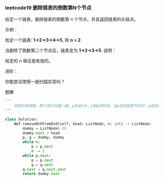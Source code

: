 ### leetcode19 删除链表的倒数第N个节点

给定一个链表，删除链表的倒数第 n 个节点，并且返回链表的头结点。

示例：

给定一个链表: **1->2->3->4->5**, 和 **n = 2**.

当删除了倒数第二个节点后，链表变为 **1->2->3->5**.
说明：

给定的 n 保证是有效的。

进阶：

你能尝试使用一趟扫描实现吗？

题解

~~~python
"""
	双指针简单题，两个指针扫描一趟，p先走n步，p和q同时走，当p走到结尾节点时，q走到距离p n个节点，也就是倒数第n+1个节点，令p的next指向p.next.next就可以删除第n个节点了。因为可能删除头节点，所以要维护一个虚拟头节点。
"""

class Solution:
    def removeNthFromEnd(self, head: ListNode, n: int) -> ListNode:
        dummy = ListNode(-1)
        dummy.next = head
        p, q = dummy, dummy
        while n:
            p = p.next
            n -= 1
        while p.next:
            p = p.next
            q = q.next
        q.next = q.next.next
        return dummy.next
~~~

